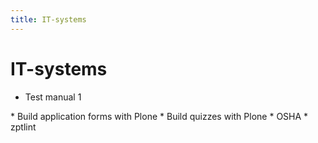 ```yaml
---
title: IT-systems
---
```


# IT-systems

* Test manual 1
<div style="display:none" class="generated_start"></div>
* Build application forms with Plone
* Build quizzes with Plone
* OSHA
* zptlint
<div style="display:none" class="generated_end"></div>